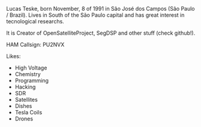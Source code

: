 Lucas Teske, born November, 8 of 1991 in São José dos Campos (São Paulo / Brazil). Lives in South of the São Paulo capital and has great interest in tecnological researchs.

It is Creator of OpenSatelliteProject, SegDSP and other stuff (check github!).

HAM Callsign: PU2NVX

Likes:
  * High Voltage
  * Chemistry
  * Programming
  * Hacking
  * SDR
  * Satellites
  * Dishes
  * Tesla Coils
  * Drones
